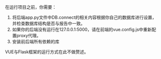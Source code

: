 在运行项目之前，你需要：

1. 将后端app.py文件中DB.connect的相关内容根据你自己的数据库进行设置，并检查数据库结构是否与报告中一致。
2. 如果你的后端没有运行在127.0.0.1:5000，请在前端的vue.config.js中重新配置proxy代理。
3. 安装前后端所有依赖的库

VUE与Flask框架的运行方式在此不做赘述。
